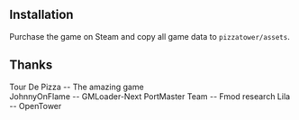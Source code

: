 ## Installation
Purchase the game on Steam and copy all game data to `pizzatower/assets`.

## Thanks
Tour De Pizza -- The amazing game  
JohnnyOnFlame -- GMLoader-Next 
PortMaster Team -- Fmod research
Lila -- OpenTower